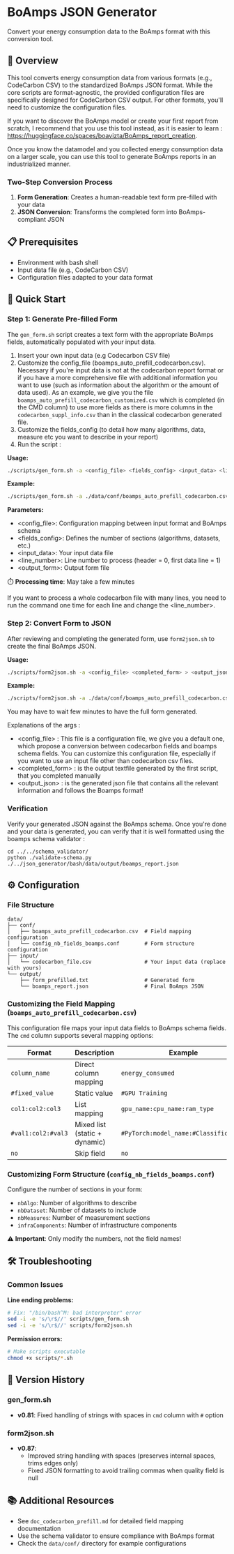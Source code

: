 # BoAmps JSON Generator

Convert your energy consumption data to the BoAmps format with this conversion tool.

## 🎯 Overview 

This tool converts energy consumption data from various formats (e.g., CodeCarbon CSV) to the standardized BoAmps JSON format. While the core scripts are format-agnostic, the provided configuration files are specifically designed for CodeCarbon CSV output. For other formats, you'll need to customize the configuration files.

If you want to discover the BoAmps model or create your first report from scratch, I recommend that you use this tool instead, as it is easier to learn : https://huggingface.co/spaces/boavizta/BoAmps_report_creation.

Once you know the datamodel and you collected energy consumption data on a larger scale, you can use this tool to generate BoAmps reports in an industrialized manner.

### Two-Step Conversion Process

1. **Form Generation**: Creates a human-readable text form pre-filled with your data
2. **JSON Conversion**: Transforms the completed form into BoAmps-compliant JSON

## 📋 Prerequisites

- Environment with bash shell
- Input data file (e.g., CodeCarbon CSV)
- Configuration files adapted to your data format

## 🚀 Quick Start

### Step 1: Generate Pre-filled Form

The `gen_form.sh` script creates a text form with the appropriate BoAmps fields, automatically populated with your input data.

1. Insert your own input data (e.g Codecarbon CSV file)
2. Customize the config_file (boamps_auto_prefill_codecarbon.csv). Necessary if you're input data is not at the codecarbon report format or if you have a more comprehensive file with additional information you want to use (such as information about the algorithm or the amount of data used). As an example, we give you the file `boamps_auto_prefill_codecarbon_customized.csv` which is completed (in the CMD column) to use more fields as there is more columns in the `codecarbon_suppl_info.csv` than in the classical codecarbon generated file.
3. Customize the fields_config (to detail how many algorithms, data, measure etc you want to describe in your report)
4. Run the script :
   
**Usage:**
```bash
./scripts/gen_form.sh -a <config_file> <fields_config> <input_data> <line_number> > <output_form>
```

**Example:**
```bash
./scripts/gen_form.sh -a ./data/conf/boamps_auto_prefill_codecarbon.csv ./data/conf/config_nb_fields_boamps.conf ./data/input/codecarbon_file.csv 1 > ./data/output/form_prefilled.txt
```

**Parameters:**
- <config_file>: Configuration mapping between input format and BoAmps schema
- <fields_config>: Defines the number of sections (algorithms, datasets, etc.)
- <input_data>: Your input data file
- <line_number>: Line number to process (header = 0, first data line = 1)
- <output_form>: Output form file

⏱️ **Processing time**: May take a few minutes

If you want to process a whole codecarbon file with many lines, you need to run the command one time for each line and change the <line_number>.

### Step 2: Convert Form to JSON

After reviewing and completing the generated form, use `form2json.sh` to create the final BoAmps JSON.

**Usage:**
```bash
./scripts/form2json.sh -a <config_file> <completed_form> > <output_json>
```

**Example:**
```bash
./scripts/form2json.sh -a ./data/conf/boamps_auto_prefill_codecarbon.csv ./data/output/form_prefilled.txt > ./data/output/boamps_report.json
```
You may have to wait few minutes to have the full form generated.

Explanations of the args : 
- <config_file> : This file is a configuration file, we give you a default one, which propose a conversion between codecarbon fields and boamps schema fields. You can customize this configuration file, especially if you want to use an input file other than codecarbon csv files.
- <completed_form> : is the output textfile generated by the first script, that you completed manually
- <output_json> : is the generated json file that contains all the relevant information and follows the Boamps format!



### Verification 

Verify your generated JSON against the BoAmps schema. Once you're done and your data is generated, you can verify that it is well formatted using the boamps schema validator : 
```
cd ../../schema_validator/
python ./validate-schema.py ./../json_generator/bash/data/output/boamps_report.json
```

## ⚙️ Configuration

### File Structure
```
data/
├── conf/
│   ├── boamps_auto_prefill_codecarbon.csv  # Field mapping configuration
│   └── config_nb_fields_boamps.conf        # Form structure configuration
├── input/
│   └── codecarbon_file.csv                 # Your input data (replace with yours)
└── output/
    ├── form_prefilled.txt                  # Generated form
    └── boamps_report.json                  # Final BoAmps JSON
```

### Customizing the Field Mapping (`boamps_auto_prefill_codecarbon.csv`)

This configuration file maps your input data fields to BoAmps schema fields. The `cmd` column supports several mapping options:

| Format | Description | Example |
|--------|-------------|---------|
| `column_name` | Direct column mapping | `energy_consumed` |
| `#fixed_value` | Static value | `#GPU Training` |
| `col1:col2:col3` | List mapping | `gpu_name:cpu_name:ram_type` |
| `#val1:col2:#val3` | Mixed list (static + dynamic) | `#PyTorch:model_name:#Classification` |
| `no` | Skip field | `no` |

### Customizing Form Structure (`config_nb_fields_boamps.conf`)

Configure the number of sections in your form:

- `nbAlgo`: Number of algorithms to describe
- `nbDataset`: Number of datasets to include  
- `nbMeasures`: Number of measurement sections
- `infraComponents`: Number of infrastructure components

⚠️ **Important**: Only modify the numbers, not the field names!

## 🛠️ Troubleshooting

### Common Issues

**Line ending problems:**
```bash
# Fix: "/bin/bash^M: bad interpreter" error
sed -i -e 's/\r$//' scripts/gen_form.sh
sed -i -e 's/\r$//' scripts/form2json.sh
```

**Permission errors:**
```bash
# Make scripts executable
chmod +x scripts/*.sh
```

## 📝 Version History

### gen_form.sh
- **v0.81**: Fixed handling of strings with spaces in `cmd` column with `#` option

### form2json.sh  
- **v0.87**: 
  - Improved string handling with spaces (preserves internal spaces, trims edges only)
  - Fixed JSON formatting to avoid trailing commas when quality field is null


## 📚 Additional Resources

- See `doc_codecarbon_prefill.md` for detailed field mapping documentation
- Use the schema validator to ensure compliance with BoAmps format
- Check the `data/conf/` directory for example configurations
